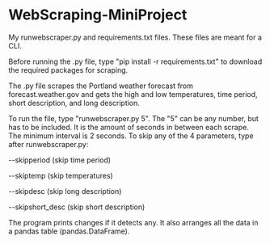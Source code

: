 # WebScraping-MiniProject
My runwebscraper.py and requirements.txt files.
These files are meant for a CLI.

Before running the .py file, type "pip install -r requirements.txt" to download the required packages for scraping.

The .py file scrapes the Portland weather forecast from forecast.weather.gov and gets the high and low temperatures, time period, short description, and long description.

To run the file, type "runwebscraper.py 5". The  "5" can be any number, but has to be included. It is the amount of seconds in between each scrape. The minimum interval is 2 seconds. To skip any of the 4 parameters, type after runwebscraper.py:

  --skipperiod (skip time period)
  
  --skiptemp (skip temperatures)
  
  --skipdesc (skip long description)
  
  --skipshort_desc (skip short description)

The program prints changes if it detects any. It also arranges all the data in a pandas table (pandas.DataFrame).
